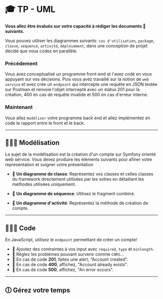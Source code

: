 # 🎓  TP - UML

**Vous allez être évalués sur votre capacité à rédiger les documents 📝 suivants.**

Vous pouvez utiliser les diagrammes suivants: `cas d'utilisation`, `package`, `classe`, `séquence`, `activité`, `déploiement`, dans une conception de projet décidé que vous codez en parallèle.

### **Précédement**

Vous avez conceptualisé un programme front-end et l'avez codé en vous appuyant sur vos décisions. Puis vous avez travaillé sur la notion de `web service` et avez crée un `endpoint` qui intercepte une requête en JSON testée sur Postman et renvoie l'objet intercepté avec un status 201 pour la création, 400 en cas de requête invalide et 500 en cas d'erreur interne.

### **Maintenant**

Vous allez `modéliser` votre programme back end et allez implémentez en code le rapport entre le front et le back.

___

## 👨🏻‍💻 Modélisation

Le sujet de la modélisation est la création d'un compte sur Symfony orienté web service. Vous devez produire les éléments suivants pour afiner votre représentation et soigner votre présentation

* 📝 **Un diagramme de classe**: Représentez vos classes et celles classes du framework directement utilisées par les votres en détaillant les méthodes utilisées uniquement.

* 📝 **Un diagramme de séquence**: Utilisez le fragment combiné.

* 📝 **Un diagramme d'activité**: Représentez la méthode de création de compte.

___

## 👨🏻‍💻 Code

En JavaScript, utilisez le `endpoint` permettant de créer un compte!

* 📝 Ajoutez des contraintes à vos input avec `required`, `type` et `minlength`.
* 📝 Réglez les problèmes pouvant survenir comme `CORS`...
* 📝 En cas de code **201**, faites une alert, "Account created".
* 📝 En cas de code **400**, affichez, "Account already exists".
* 📝 En cas de code **500**, affichez, "An error occurs".

___

## 🕕 Gérez votre temps